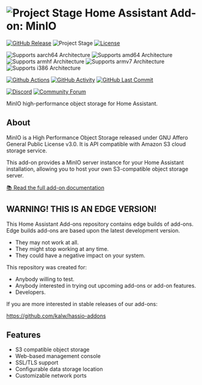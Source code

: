 # ![Project Stage][project-stage-shield] Home Assistant Add-on: MinIO

[![GitHub Release][releases-shield]][releases]
![Project Stage][project-stage-shield]
[![License][license-shield]](LICENSE.md)

![Supports aarch64 Architecture][aarch64-shield]
![Supports amd64 Architecture][amd64-shield]
![Supports armhf Architecture][armhf-shield]
![Supports armv7 Architecture][armv7-shield]
![Supports i386 Architecture][i386-shield]

[![Github Actions][github-actions-shield]][github-actions]
[![GitHub Activity][commits-shield]][commits]
[![GitHub Last Commit][last-commit-shield]][commits]

[![Discord][discord-shield]][discord]
[![Community Forum][forum-shield]][forum]

MinIO high-performance object storage for Home Assistant.

## About

MinIO is a High Performance Object Storage released under GNU Affero General Public 
License v3.0. It is API compatible with Amazon S3 cloud storage service.

This add-on provides a MinIO server instance for your Home Assistant installation,
allowing you to host your own S3-compatible object storage server.

[:books: Read the full add-on documentation][docs]

## WARNING! THIS IS AN EDGE VERSION!

This Home Assistant Add-ons repository contains edge builds of add-ons.
Edge builds add-ons are based upon the latest development version.

- They may not work at all.
- They might stop working at any time.
- They could have a negative impact on your system.

This repository was created for:

- Anybody willing to test.
- Anybody interested in trying out upcoming add-ons or add-on features.
- Developers.

If you are more interested in stable releases of our add-ons:

<https://github.com/kalw/hassio-addons>



## Features

- S3 compatible object storage
- Web-based management console
- SSL/TLS support
- Configurable data storage location
- Customizable network ports

[aarch64-shield]: https://img.shields.io/badge/aarch64-yes-green.svg
[amd64-shield]: https://img.shields.io/badge/amd64-yes-green.svg
[armhf-shield]: https://img.shields.io/badge/armhf-yes-green.svg
[armv7-shield]: https://img.shields.io/badge/armv7-yes-green.svg
[i386-shield]: https://img.shields.io/badge/i386-yes-green.svg
[discord-shield]: https://img.shields.io/discord/478094546522079232.svg
[discord]: https://discord.me/hassioaddons
[forum-shield]: https://img.shields.io/badge/community-forum-brightgreen.svg
[forum]: https://community.home-assistant.io/
[github-actions-shield]: https://github.com/kalw/hassio-addon-minio/workflows/CI/badge.svg
[github-actions]: https://github.com/kalw/hassio-addon-minio/actions
[commits]: https://github.com/kalw/hassio-addon-minio/commits/main
[release-shield]: https://img.shields.io/badge/version-8706231-blue.svg
[releases]: https://github.com/kalw/hassio-addon-minio/tree/8706231
[repository]: https://github.com/kalw/hassio-addon-minio
[docs]: ./DOCS.md

[commits-shield]: https://img.shields.io/github/commit-activity/y/kalw/hassio-addon-minio.svg
[releases-shield]: https://img.shields.io/github/release/kalw/hassio-addon-minio.svg
[license-shield]: https://img.shields.io/github/license/kalw/hassio-addon-minio.svg
[last-commit-shield]: https://img.shields.io/github/last-commit/kalw/hassio-addon-minio.svg

[project-stage-shield]: https://img.shields.io/badge/project%20stage-experimental-yellow.svg
